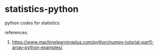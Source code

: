 # statistics-python
python codes for statistics

references.
1. https://www.machinelearningplus.com/python/numpy-tutorial-part1-array-python-examples/
